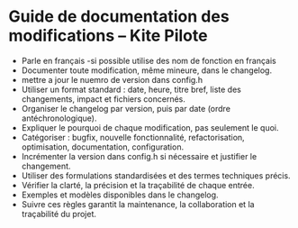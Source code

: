 # Guide de documentation des modifications – Kite Pilote
- Parle en français
-si possible utilise des nom de fonction en français
- Documenter toute modification, même mineure, dans le changelog.
- mettre a jour le nuemro de version dans config.h
- Utiliser un format standard : date, heure, titre bref, liste des changements, impact et fichiers concernés.
- Organiser le changelog par version, puis par date (ordre antéchronologique).
- Expliquer le pourquoi de chaque modification, pas seulement le quoi.
- Catégoriser : bugfix, nouvelle fonctionnalité, refactorisation, optimisation, documentation, configuration.
- Incrémenter la version dans config.h si nécessaire et justifier le changement.
- Utiliser des formulations standardisées et des termes techniques précis.
- Vérifier la clarté, la précision et la traçabilité de chaque entrée.
- Exemples et modèles disponibles dans le changelog.
- Suivre ces règles garantit la maintenance, la collaboration et la traçabilité du projet.
